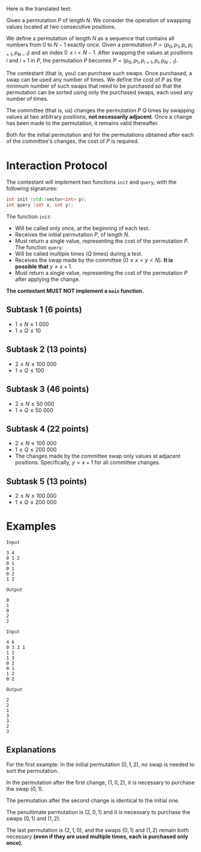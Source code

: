 Here is the translated text:

Given a permutation $P$ of length $N$. We consider the operation of swapping values located at two consecutive positions.

We define a permutation of length $N$ as a sequence that contains all numbers from $0$ to $N-1$ exactly once. Given a permutation $P = (p_0, p_1, p_i, p_{i+1}, p_{N-1})$ and an index $0 \leq i < N - 1$. After swapping the values at positions $i$ and $i + 1$ in $P$, the permutation $P$ becomes $P = (p_0, p_1, p_{i+1}, p_i, p_{N-1})$.

The contestant (that is, you) can purchase such swaps. Once purchased, a swap can be used any number of times. We define the cost of $P$ as the minimum number of such swaps that need to be purchased so that the permutation can be sorted using only the purchased swaps, each used any number of times.

The committee (that is, us) changes the permutation $P$ $Q$ times by swapping values at two arbitrary positions, **not necessarily adjacent**. Once a change has been made to the permutation, it remains valid thereafter.

Both for the initial permutation and for the permutations obtained after each of the committee's changes, the cost of $P$ is required.

# Interaction Protocol
The contestant will implement two functions `init` and `query`, with the following signatures:
```cpp
int init (std::vector<int> p);
int query (int x, int y);
```

The function `init`:
* Will be called only once, at the beginning of each test.
* Receives the initial permutation $P$, of length $N$.
* Must return a single value, representing the cost of the permutation $P$.
The function `query`:
* Will be called multiple times ($Q$ times) during a test.
* Receives the swap made by the committee $(0 \leq x < y < N)$. **It is possible that** $y \neq x + 1$.
* Must return a single value, representing the cost of the permutation $P$ after applying the change.

**The contestant MUST NOT implement a `main` function.**

## Subtask 1 (6 points)
* $1 \leq N \leq 1\ 000$
* $1 \leq Q \leq 10$
## Subtask 2 (13 points)
* $2 \leq N \leq 100\ 000$
* $1 \leq Q \leq 100$
## Subtask 3 (46 points)
* $2 \leq N \leq 50\ 000$
* $1 \leq Q \leq 50\ 000$
## Subtask 4 (22 points)
* $2 \leq N \leq 100\ 000$
* $1 \leq Q \leq 200\ 000$
* The changes made by the committee swap only values at adjacent positions. Specifically, $y = x + 1$ for all committee changes.
## Subtask 5 (13 points)
* $2 \leq N \leq 100\ 000$
* $1 \leq Q \leq 200\ 000$

# Examples
`Input`
```
3 4
0 1 2
0 1
0 1
0 2
1 2
```
`Output`
```
0
1
0
2
2
```

`Input`
```
4 6
0 3 2 1
1 2
1 3
0 2
0 1
1 2
0 2
```
`Output`
```
2
2
1
3
3
2
3
```

Explanations
---
For the first example:
In the initial permutation $(0, 1, 2)$, no swap is needed to sort the permutation.

In the permutation after the first change, $(1, 0, 2)$, it is necessary to purchase the swap $(0, 1)$.

The permutation after the second change is identical to the initial one.

The penultimate permutation is $(2, 0, 1)$ and it is necessary to purchase the swaps $(0, 1)$ and $(1, 2)$.

The last permutation is $(2, 1, 0)$, and the swaps $(0, 1)$ and $(1, 2)$ remain both necessary **(even if they are used multiple times, each is purchased only once)**.